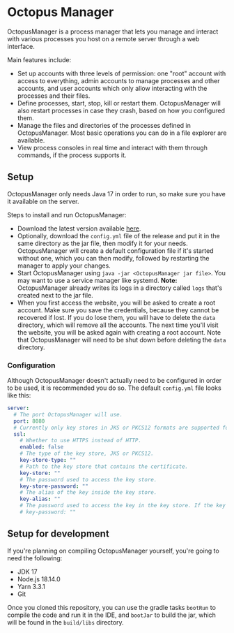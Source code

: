 # Octopus Manager

OctopusManager is a process manager that lets you manage and interact with various processes you host on a remote server 
through a web interface.

Main features include:
- Set up accounts with three levels of permission: one "root" account with access to everything, admin accounts to manage 
processes and other accounts, and user accounts which only allow interacting with the processes and their files.
- Define processes, start, stop, kill or restart them. OctopusManager will also restart processes in case they crash, based
on how you configured them.
- Manage the files and directories of the processes defined in OctopusManager. Most basic operations you can do in a file
explorer are available.
- View process consoles in real time and interact with them through commands, if the process supports it.

## Setup

OctopusManager only needs Java 17 in order to run, so make sure you have it available on the server.

Steps to install and run OctopusManager:
- Download the latest version available [here](https://github.com/AstelonM/OctopusManager/releases/latest).
- Optionally, download the `config.yml` file of the release and put it in the same directory as the jar file, then modify 
it for your needs. OctopusManager will create a default configuration file if it's started without one, which you can then 
modify, followed by restarting the manager to apply your changes.
- Start OctopusManager using `java -jar <OctopusManager jar file>`. You may want to use a service manager like systemd.
**Note:** OctopusManager already writes its logs in a directory called `logs` that's created next to the jar file.
- When you first access the website, you will be asked to create a root account. Make sure you save the credentials, because
they cannot be recovered if lost. If you do lose them, you will have to delete the `data` directory, which will remove all
the accounts. The next time you'll visit the website, you will be asked again with creating a root account. Note that
OctopusManager will need to be shut down before deleting the `data` directory.

### Configuration

Although OctopusManager doesn't actually need to be configured in order to be used, it is recommended you do so.
The default `config.yml` file looks like this:

```yaml
server:
  # The port OctopusManager will use.
  port: 8080
  # Currently only key stores in JKS or PKCS12 formats are supported for SSL certificates.
  ssl:
    # Whether to use HTTPS instead of HTTP.
    enabled: false
    # The type of the key store, JKS or PKCS12.
    key-store-type: ""
    # Path to the key store that contains the certificate.
    key-store: ""
    # The password used to access the key store.
    key-store-password: ""
    # The alias of the key inside the key store.
    key-alias: ""
    # The password used to access the key in the key store. If the key isn't protected by a password, leave this field commented.
    # key-password: ""
```

## Setup for development

If you're planning on compiling OctopusManager yourself, you're going to need the following:
- JDK 17
- Node.js 18.14.0
- Yarn 3.3.1
- Git

Once you cloned this repository, you can use the gradle tasks `bootRun` to compile the code and run it in the IDE, and
`bootJar` to build the jar, which will be found in the `build/libs` directory.
